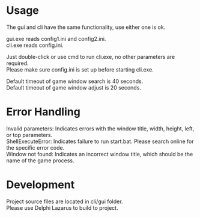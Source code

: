 # Usage

The gui and cli have the same functionality, use either one is ok.

gui.exe reads config1.ini and config2.ini.\
cli.exe reads config.ini.

Just double-click or use cmd to run cli.exe, no other parameters are required.\
Please make sure config.ini is set up before starting cli.exe.

Default timeout of game window search is 40 seconds.\
Default timeout of game window adjust is 20 seconds.

# Error Handling

Invalid parameters: Indicates errors with the window title, width, height, left, or top parameters.\
ShellExecuteError: Indicates failure to run start.bat. Please search online for the specific error code.\
Window not found: Indicates an incorrect window title, which should be the name of the game process.

# Development

Project source files are located in cli/gui folder.\
Please use Delphi Lazarus to build to project.